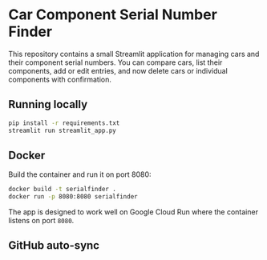 # Car Component Serial Number Finder

This repository contains a small Streamlit application for managing cars and their component serial numbers.
You can compare cars, list their components, add or edit entries, and now delete cars or individual components with confirmation.

## Running locally

```bash
pip install -r requirements.txt
streamlit run streamlit_app.py
```

## Docker

Build the container and run it on port 8080:

```bash
docker build -t serialfinder .
docker run -p 8080:8080 serialfinder
```

The app is designed to work well on Google Cloud Run where the container listens on port `8080`.

## GitHub auto-sync


